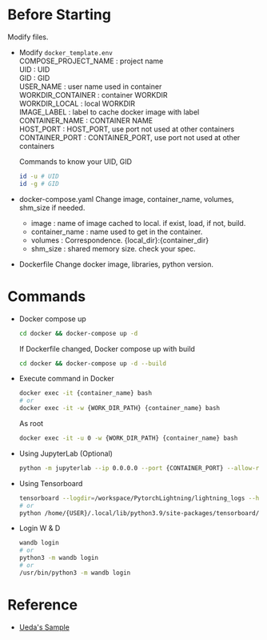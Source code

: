 # Before Starting
Modify files.

- Modify `docker_template.env` \
  COMPOSE_PROJECT_NAME : project name \
  UID : UID \
  GID : GID \
  USER_NAME : user name used in container \
  WORKDIR_CONTAINER : container WORKDIR \
  WORKDIR_LOCAL : local WORKDIR \
  IMAGE_LABEL : label to cache docker image with label \
  CONTAINER_NAME : CONTAINER NAME \
  HOST_PORT : HOST_PORT, use port not used at other containers \
  CONTAINER_PORT : CONTAINER_PORT, use port not used at other containers
  
  Commands to know your UID, GID
  ```bash
  id -u # UID
  id -g # GID
  ```


- docker-compose.yaml
  Change image, container_name, volumes, shm_size if needed.
  - image : name of image cached to local. if exist, load, if not, build.
  - container_name : name used to get in the container.
  - volumes : Correspondence. {local_dir}:{container_dir}
  - shm_size : shared memory size. check your spec.


- Dockerfile
  Change docker image, libraries, python version.


# Commands

- Docker compose up
  ```bash
  cd docker && docker-compose up -d
  ```
  
  If Dockerfile changed, Docker compose up with build
  ```bash
  cd docker && docker-compose up -d --build
  ```

- Execute command in Docker
  ```bash
  docker exec -it {container_name} bash
  # or
  docker exec -it -w {WORK_DIR_PATH} {container_name} bash
  ```

  As root
  ```bash
  docker exec -it -u 0 -w {WORK_DIR_PATH} {container_name} bash
  ```

- Using JupyterLab (Optional)
  ```bash
  python -m jupyterlab --ip 0.0.0.0 --port {CONTAINER_PORT} --allow-root
  ```

- Using Tensorboard
  ```bash
  tensorboard --logdir=/workspace/PytorchLightning/lightning_logs --host=0.0.0.0 --port={CONTAINER_PORT}
  # or
  python /home/{USER}/.local/lib/python3.9/site-packages/tensorboard/main.py --logdir=/workspace/PytorchLightning/lightning_logs --host=0.0.0.0 --port={CONTAINER_PORT}
  ```

- Login W & D
  ```bash
  wandb login
  # or
  python3 -m wandb login
  # or
  /usr/bin/python3 -m wandb login
  ```

# Reference
- [Ueda's Sample](https://github.com/sh1027/docker_pytorch)
